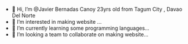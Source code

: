 - 👋 Hi, I’m @Javier Bernadas Canoy 23yrs old from Tagum City , Davao Del Norte
- 👀 I’m interested in making website ...
- 🌱 I’m currently learning some programming languages...
- 💞️ I’m looking a team to collaborate on making website...

